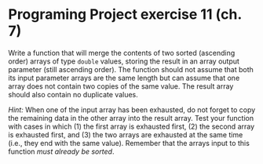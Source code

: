 # Programing Project exercise 11 (ch. 7)

Write a function that will merge the contents of two sorted (ascending order) arrays of type `double` values, storing the result in an array output parameter (still ascending order). The function should not assume that both its input parameter arrays are the same length but can assume that one array does not contain two copies of the same value. The result array should also contain no duplicate values.

*Hint:* When one of the input array has been exhausted, do not forget to copy the remaining data in the other array into the result array. Test your function with cases in which (1) the first array is exhausted first, (2) the second array is exhausted first, and (3) the two arrays are exhausted at the same time (i.e., they end with the same value). Remember that the arrays input to this function *must already be sorted*.
